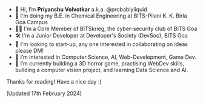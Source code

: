 - 👋 Hi, I’m **Priyanshu Volvotkar** a.k.a. @probablyliquid
- 🍪 I'm doing my B.E. in Chemical Engineering at BITS-Pilani K. K. Birla Goa Campus
- 👨‍💻 I'm a Core Member of BITSkrieg, the cyber-security club of BITS Goa 
- 🛠 I'm a Junior Developer at Developer's Society (DevSoc), BITS Goa
- 🚀 I'm looking to start-up, any one interested in collaborating on ideas please DM!
- 👀 I’m interested in Computer Science, AI, Web-Development, Game Dev.
- 🌱 I’m currently building a 3D horror game, practising WebDev skills, building a computer vision project, and learning Data Science and AI. 

Thanks for reading!
Have a nice day :)

(Updated 17th February 2024)
